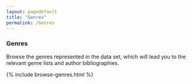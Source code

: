 ```yaml
---
layout: pagedefault
title: "Genres"
permalink: /Genres
---
```

<div class="page_title"><h3>Genres</h3></div>

Browse the genres represented in the data set, which will lead you to the relevant genre lists and author bibliographies.

<div class="genres">
{% include browse-genres.html %}
</div>
